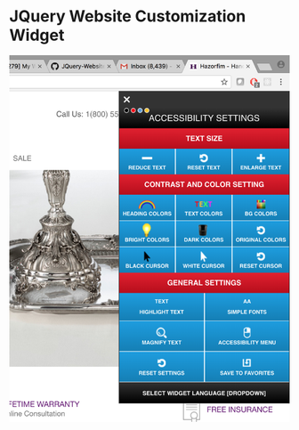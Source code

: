 # JQuery Website Customization Widget

<img src="https://github.com/winit30/JQuery-Website-Customization-Widget/blob/master/jQuery-tool.png" width="545"/>
